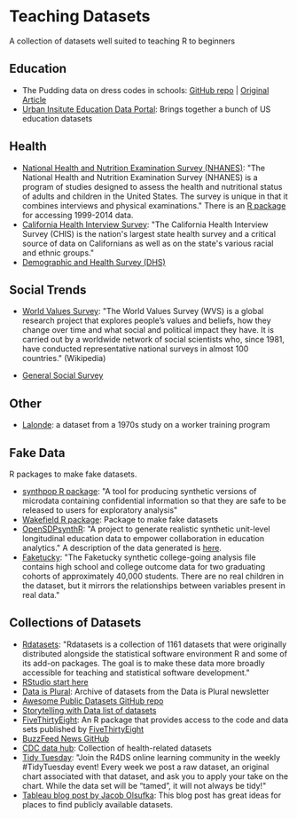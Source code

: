 # Teaching Datasets

A collection of datasets well suited to teaching R to beginners

## Education

- The Pudding data on dress codes in schools: [GitHub repo](https://github.com/the-pudding/data/tree/master/dress_codes) | [Original Article](https://pudding.cool/2019/02/dress-code-sexualization/)
- [Urban Insitute Education Data Portal](https://educationdata.urban.org/documentation/): Brings together a bunch of US education datasets

## Health

- [National Health and Nutrition Examination Survey (NHANES)](https://www.cdc.gov/nchs/nhanes/index.htm): "The National Health and Nutrition Examination Survey (NHANES) is a program of studies designed to assess the health and nutritional status of adults and children in the United States. The survey is unique in that it combines interviews and physical examinations." There is an [R package](https://cran.r-project.org/web/packages/NHANES/index.html) for accessing 1999-2014 data.
- [California Health Interview Survey](http://healthpolicy.ucla.edu/chis/Pages/default.aspx): "The California Health Interview Survey (CHIS) is the nation's largest state health survey and a critical source of data on Californians as well as on the state's various racial and ethnic groups."
- [Demographic and Health Survey (DHS)](https://ropensci.github.io/rdhs/index.html)

## Social Trends

- [World Values Survey](http://www.worldvaluessurvey.org/WVSDocumentationWV6.jsp): "The World Values Survey (WVS) is a global research project that explores people’s values and beliefs, how they change over time and what social and political impact they have. It is carried out by a worldwide network of social scientists who, since 1981, have conducted representative national surveys in almost 100 countries." (Wikipedia)

- [General Social Survey](https://gssdataexplorer.norc.org/)


## Other

- [Lalonde](https://github.com/jjchern/lalonde): a dataset from a 1970s study on a worker training program

## Fake Data

R packages to make fake datasets.

- [synthpop R package](https://cran.r-project.org/web/packages/synthpop/synthpop.pdf): "A tool for producing synthetic versions of microdata containing confidential information so that they are safe to be released to users for exploratory analysis"
- [Wakefield R package](https://github.com/trinker/wakefield): Package to make fake datasets
- [OpenSDPsynthR](https://github.com/opensdp/OpenSDPsynthR): "A project to generate realistic synthetic unit-level longitudinal education data to empower collaboration in education analytics." A description of the data generated is [here](https://drive.google.com/file/d/0BzA6GcmEs1BZTzFuY1ZBV3c5aUNfSkVVLXJTMmk4NjlwaV9n/view?usp=sharing).
- [Faketucky](https://github.com/opensdp/faketucky): "The Faketucky synthetic college-going analysis file contains high school and college outcome data for two graduating cohorts of approximately 40,000 students. There are no real children in the dataset, but it mirrors the relationships between variables present in real data."

## Collections of Datasets

- [Rdatasets](https://vincentarelbundock.github.io/Rdatasets/datasets.html): "Rdatasets is a collection of 1161 datasets that were originally distributed alongside the statistical software environment R and some of its add-on packages. The goal is to make these data more broadly accessible for teaching and statistical software development."
- [RStudio start here](https://github.com/rstudio/RStartHere#data)
- [Data is Plural](https://docs.google.com/spreadsheets/d/1wZhPLMCHKJvwOkP4juclhjFgqIY8fQFMemwKL2c64vk/edit#gid=0): Archive of datasets from the Data is Plural newsletter
- [Awesome Public Datasets GitHub repo](https://github.com/awesomedata/awesome-public-datasets#socialsciences)
- [Storytelling with Data list of datasets](https://docs.google.com/document/d/1Ads4XsCjXmDrdGRgfmm_OgRdpFcl6Qhs6SOllNGyq7Y/edit?ts=5a0df365)
- [FiveThirtyEight](https://github.com/rudeboybert/fivethirtyeight): An R package that provides access to the code and data sets published by [FiveThirtyEight](https://github.com/fivethirtyeight/data)
- [BuzzFeed News GitHub](https://github.com/BuzzFeedNews)
- [CDC data hub](https://www.cdc.gov/ophss/csels/dhis/overview.html): Collection of health-related datasets
- [Tidy Tuesday](https://github.com/rfordatascience/tidytuesday): "Join the R4DS online learning community in the weekly #TidyTuesday event! Every week we post a raw dataset, an original chart associated with that dataset, and ask you to apply your take on the chart. While the data set will be “tamed”, it will not always be tidy!"
- [Tableau blog post by Jacob Olsufka](https://www.tableau.com/about/blog/2019/2/public-data-sets-102221): This blog post has great ideas for places to find publicly available datasets.

